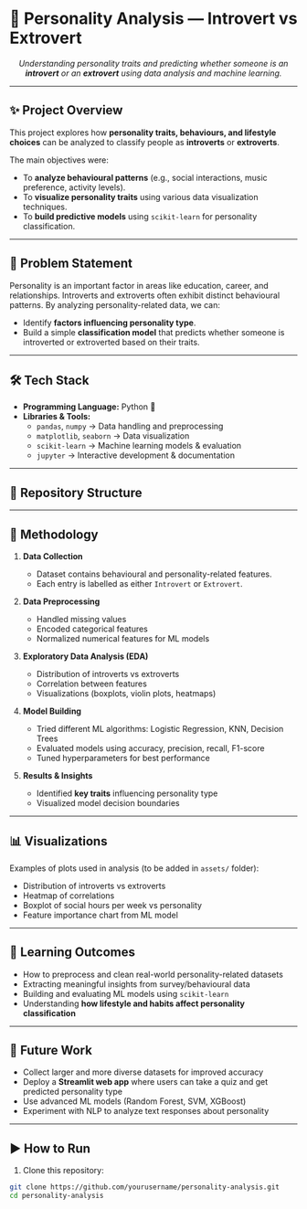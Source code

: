 # 🧩 Personality Analysis — Introvert vs Extrovert

<p align="center">
  <em>Understanding personality traits and predicting whether someone is an <b>introvert</b> or an <b>extrovert</b> using data analysis and machine learning.</em>
</p>

---

## ✨ Project Overview
This project explores how **personality traits, behaviours, and lifestyle choices** can be analyzed to classify people as **introverts** or **extroverts**.  

The main objectives were:
- To **analyze behavioural patterns** (e.g., social interactions, music preference, activity levels).  
- To **visualize personality traits** using various data visualization techniques.  
- To **build predictive models** using `scikit-learn` for personality classification.  

---

## 📖 Problem Statement
Personality is an important factor in areas like education, career, and relationships. Introverts and extroverts often exhibit distinct behavioural patterns. By analyzing personality-related data, we can:
- Identify **factors influencing personality type**.  
- Build a simple **classification model** that predicts whether someone is introverted or extroverted based on their traits.  

---

## 🛠 Tech Stack
- **Programming Language:** Python 🐍  
- **Libraries & Tools:**  
  - `pandas`, `numpy` → Data handling and preprocessing  
  - `matplotlib`, `seaborn` → Data visualization  
  - `scikit-learn` → Machine learning models & evaluation  
  - `jupyter` → Interactive development & documentation  

---

## 📂 Repository Structure

---

## 🔬 Methodology
1. **Data Collection**  
   - Dataset contains behavioural and personality-related features.  
   - Each entry is labelled as either `Introvert` or `Extrovert`.  

2. **Data Preprocessing**  
   - Handled missing values  
   - Encoded categorical features  
   - Normalized numerical features for ML models  

3. **Exploratory Data Analysis (EDA)**  
   - Distribution of introverts vs extroverts  
   - Correlation between features  
   - Visualizations (boxplots, violin plots, heatmaps)  

4. **Model Building**  
   - Tried different ML algorithms: Logistic Regression, KNN, Decision Trees  
   - Evaluated models using accuracy, precision, recall, F1-score  
   - Tuned hyperparameters for best performance  

5. **Results & Insights**  
   - Identified **key traits** influencing personality type  
   - Visualized model decision boundaries  

---

## 📊 Visualizations
Examples of plots used in analysis (to be added in `assets/` folder):
- Distribution of introverts vs extroverts  
- Heatmap of correlations  
- Boxplot of social hours per week vs personality  
- Feature importance chart from ML model  

---

## 📘 Learning Outcomes
- How to preprocess and clean real-world personality-related datasets  
- Extracting meaningful insights from survey/behavioural data  
- Building and evaluating ML models using `scikit-learn`  
- Understanding **how lifestyle and habits affect personality classification**  

---

## 🚀 Future Work
- Collect larger and more diverse datasets for improved accuracy  
- Deploy a **Streamlit web app** where users can take a quiz and get predicted personality type  
- Use advanced ML models (Random Forest, SVM, XGBoost)  
- Experiment with NLP to analyze text responses about personality  

---

## ▶️ How to Run
1. Clone this repository:  
```bash
git clone https://github.com/yourusername/personality-analysis.git
cd personality-analysis

